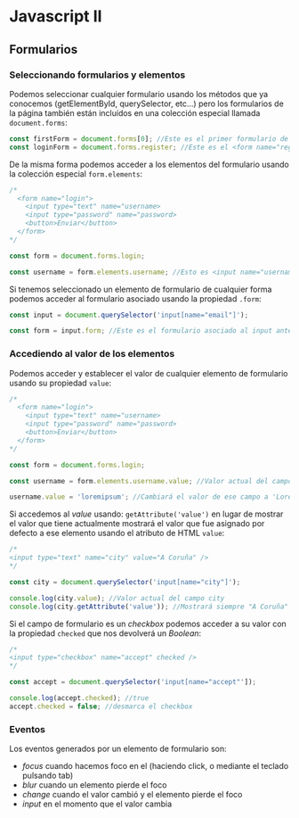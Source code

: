 # Javascript II

## Formularios

### Seleccionando formularios y elementos

Podemos seleccionar cualquier formulario usando los métodos que ya conocemos (getElementById, querySelector, etc...) pero los formularios de la página también están incluídos en una colección especial llamada `document.forms`:

```js
const firstForm = document.forms[0]; //Este es el primer formulario de la página
const loginForm = document.forms.register; //Este es el <form name="register">
```

De la misma forma podemos acceder a los elementos del formulario usando la colección especial `form.elements`:

```js
/*
  <form name="login">
    <input type="text" name="username>
    <input type="password" name="password>
    <button>Enviar</button>
  </form>
*/

const form = document.forms.login;

const username = form.elements.username; //Esto es <input name="username">
```

Si tenemos seleccionado un elemento de formulario de cualquier forma podemos acceder al formulario asociado usando la propiedad `.form`:

```js
const input = document.querySelector('input[name="email"]');

const form = input.form; //Este es el formulario asociado al input anterior
```

### Accediendo al valor de los elementos

Podemos acceder y establecer el valor de cualquier elemento de formulario usando su propiedad `value`:

```js
/*
  <form name="login">
    <input type="text" name="username>
    <input type="password" name="password>
    <button>Enviar</button>
  </form>
*/

const form = document.forms.login;

const username = form.elements.username.value; //Valor actual del campo username

username.value = 'loremipsum'; //Cambiará el valor de ese campo a 'Lorem Ipsum'
```

Si accedemos al *value* usando: `getAttribute('value')` en lugar de mostrar el valor que tiene actualmente mostrará el valor que fue asignado por defecto a ese elemento usando el atributo de HTML `value`:

```js
/*
<input type="text" name="city" value="A Coruña" />
*/

const city = document.querySelector('input[name="city"]');

console.log(city.value); //Valor actual del campo city
console.log(city.getAttribute('value')); //Mostrará siempre "A Coruña" independientemente del valor que tenga actualmente
```

Si el campo de formulario es un _checkbox_ podemos acceder a su valor con la propiedad `checked` que nos devolverá un _Boolean_:

```js
/*
<input type="checkbox" name="accept" checked />
*/

const accept = document.querySelector('input[name="accept"']);

console.log(accept.checked); //true
accept.checked = false; //desmarca el checkbox

```

### Eventos

Los eventos generados por un elemento de formulario son:

- _focus_ cuando hacemos foco en el (haciendo click, o mediante el teclado pulsando tab)
- _blur_ cuando un elemento pierde el foco
- _change_ cuando el valor cambió y el elemento pierde el foco
- _input_ en el momento que el valor cambia
